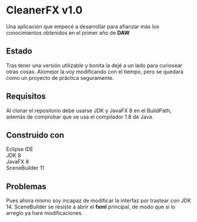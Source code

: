 # CleanerFX v1.0

Una aplicación que empecé a desarrollar para afianzar más los conocimientos obtenidos en el primer año de **DAW**

## Estado

Tras tener una versión utilizable y bonita la dejé a un lado para curiosear otras cosas. Alomejor la voy modificando con el tiempo, pero 
se quedará como un proyecto de práctica seguramente.

## Requisitos

Al clonar el repositorio debe usarse JDK y JavaFX 8 en el BuildPath, además de comprobar que se usa el compilador 1.8 de Java.


## Construido con

Eclipse IDE<br/>
JDK 8<br/>
JavaFX 8<br/>
SceneBuilder 11<br/>


## Problemas

Pues ahora mismo soy incapaz de modificar la interfaz por trastear con JDK 14. SceneBuilder se resiste a abrir el **fxml** principal, de modo que si lo arreglo ya haré modificaciones.


